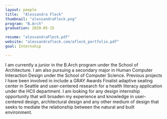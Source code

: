 ```yaml
---
layout: people
title:  "Alessandra Fleck"
thumbnail: "alessandraFleck.png"
program: "B.Arch"
graduation: 2020-05-15

resume: "alessandraFleck.pdf"
website: "alessandrafleck.com/afleck_portfolio.pdf"
goal: Internship

---
```


I am currently a junior in the B.Arch program under the School of Architecture. I am also pursuing a secondary major in Human Computer Interaction Design under the School of Computer Science. Previous projects I have been involved in include a GRAY Awards Finalist adaptive seating center in Seattle and user-centered research for a health literacy application under the HCII department. I am looking for any design internship opportunity that will broaden my experience and knowledge in user-centered design, architectural design and any other medium of design that seeks to mediate the relationship between the natural and built environment. 
